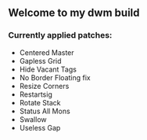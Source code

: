 ## Welcome to my dwm build

### Currently applied patches:

- Centered Master
- Gapless Grid
- Hide Vacant Tags
- No Border Floating fix
- Resize Corners
- Restartsig
- Rotate Stack
- Status All Mons
- Swallow
- Useless Gap

